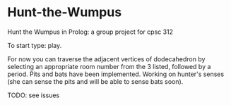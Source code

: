 # Hunt-the-Wumpus
Hunt the Wumpus in Prolog: a group project for cpsc 312

To start type: play.

For now you can traverse the adjacent vertices of dodecahedron by selecting an appropriate room number from the 3 listed, followed by a period. Pits and bats have been implemented. Working on hunter's senses (she can sense the pits and will be able to sense bats soon).

TODO: see issues
